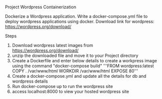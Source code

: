 Project Wordpress Containerization

Dockerize a Wordpress application. Write a docker-compose.yml file to deploy wordpress applications using docker.
Download link for wordpress: https://wordpress.org/download/

Steps
1. Download wordpress latest images from https://wordpress.org/download/ 
2. unzip the downloaded file and move it to your Project directory
3. Create a Dockerfile and enter below details to create a workpress image using the command "docker-compose build"
'''FROM wordpress:latest
COPY . /var/www/html
WORKDIR /var/www/html
EXPOSE 80'''
4. Create a docker-compose.yml and update all the details for db and wordpress details
5. Run docker-compose up to run the wordpress site
6. access localhost:8000 to view your hosted wordpress site